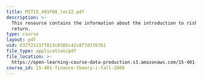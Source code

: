 ```yaml
---
title: MIT15_401F08_lec12.pdf
description: >-
  This resource contains the information about the introduction to risk and
  return.
type: course
layout: pdf
uid: 637f2121ff813c0385c42c8f7d376761
file_type: application/pdf
file_location: >-
  https://open-learning-course-data-production.s3.amazonaws.com/15-401-finance-theory-i-fall-2008/637f2121ff813c0385c42c8f7d376761_MIT15_401F08_lec12.pdf
course_id: 15-401-finance-theory-i-fall-2008
---
```


